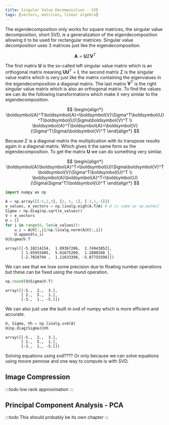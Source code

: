 ```yaml
---
title: Singular Value Decomposition - SVD
tags: [vectors, matrices, linear algebra]
---
```



<!--- WARNING: THIS FILE WAS AUTOGENERATED! DO NOT EDIT! Instead, edit the notebook w/the location & name as this file.-->

The eigendecomposition only works for square matrices, the singular value decomposition, short SVD, is a generalization of the eigendecomposition allowing it to be used for rectangular matrices. Singular value decomposition uses 3 matrices just like the eigendecomposition.

$$\boldsymbol{A}=\boldsymbol{U}\Sigma\boldsymbol{V}^T$$

The first matrix $\boldsymbol{U}$ is the so-called left singular value matrix which is an orthogonal matrix meaning $\boldsymbol{UU}^T=\boldsymbol{I}$, the second matrix $\Sigma$ is the singular value matrix which is very just like the matrix containing the eigenvalues in the eigendecomposition a diagonal matrix. The last matrix $\boldsymbol{V}^T$ is the right singular value matrix which is also an orthogonal matrix. To find the values we can do the following transformations which make it very similar to the eigendecomposition.

$$
\begin{align*}
    \boldsymbol{A}^T\boldsymbol{A}=\boldsymbol{V}\Sigma^T\boldsymbol{U}^T\boldsymbol{U}\Sigma\boldsymbol{V}^T \\
    \boldsymbol{A}^T\boldsymbol{A}=\boldsymbol{V}(\Sigma^T\Sigma)\boldsymbol{V}^T
\end{align*}
$$

Because $\Sigma$ is a diagonal matrix the multiplication with its transpose results again in a diagonal matrix. Which gives it the same form as the eigendecomposition. To get the matrix $\boldsymbol{U}$ we can do something very similar.

$$
\begin{align*}
    \boldsymbol{A}\boldsymbol{A}^T=\boldsymbol{U}\Sigma\boldsymbol{V}^T\boldsymbol{V}\Sigma^T\boldsymbol{U}^T \\
    \boldsymbol{A}\boldsymbol{A}^T=\boldsymbol{U}(\Sigma\Sigma^T)\boldsymbol{U}^T
\end{align*}
$$



```python
import numpy as np

A = np.array([[-5,2,3], [2, 5, 1], [-3,1,-5]])
e_values, e_vectors = np.linalg.eigh(A.T@A) # @ is same as np.matmul
Sigma = np.diag(np.sqrt(e_values))
V = e_vectors
U = []
for i in range(0, len(e_values)):
    u_i = A@V[:,i]/np.linalg.norm(A@V[:,i])
    U.append(u_i)
U@Sigma@V.T
```

<CodeOutputBlock lang="python">




    array([[-5.18214154,  1.89367286,  2.74943852],
           [ 1.95955405,  5.01675209,  1.2880268 ],
           [-2.7028794 ,  1.11633398, -5.07755598]])



</CodeOutputBlock>

We can see that we lose some precision due to floating number operations but these can be fixed using the round operation.


```python
np.round(U@Sigma@V.T)
```

<CodeOutputBlock lang="python">




    array([[-5.,  2.,  3.],
           [ 2.,  5.,  1.],
           [-3.,  1., -5.]])



</CodeOutputBlock>

We can also just use the built in svd of numpy which is more efficient and accurate.


```python
U, Sigma, Vh = np.linalg.svd(A)
U@np.diag(Sigma)@Vh
```

<CodeOutputBlock lang="python">




    array([[-5.,  2.,  3.],
           [ 2.,  5.,  1.],
           [-3.,  1., -5.]])



</CodeOutputBlock>


Solving equations using svd???? Or only because we can solve equations using moore penrose and one way to compute is with SVD.

## Image Compression

:::todo
low rank approximation
:::

## Principal Component Analysis - PCA

:::todo
This should probably be its own chapter
:::




